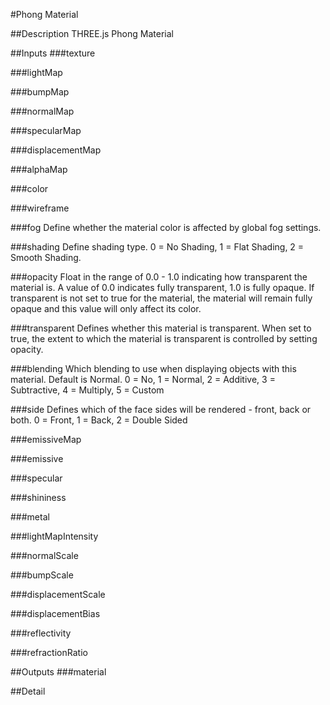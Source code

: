 #Phong Material

##Description
THREE.js Phong Material

##Inputs
###texture


###lightMap


###bumpMap


###normalMap


###specularMap


###displacementMap


###alphaMap


###color


###wireframe


###fog
Define whether the material color is affected by global fog settings.

###shading
Define shading type. 0 = No Shading, 1 = Flat Shading, 2 = Smooth Shading.

###opacity
Float in the range of 0.0 - 1.0 indicating how transparent the material is. A value of 0.0 indicates fully transparent, 1.0 is fully opaque. If transparent is not set to true for the material, the material will remain fully opaque and this value will only affect its color.

###transparent
Defines whether this material is transparent. When set to true, the extent to which the material is transparent is controlled by setting opacity.

###blending
Which blending to use when displaying objects with this material. Default is Normal. 0 = No, 1 = Normal, 2 = Additive, 3 = Subtractive, 4 = Multiply, 5 = Custom

###side
Defines which of the face sides will be rendered - front, back or both. 0 = Front, 1 = Back, 2 = Double Sided

###emissiveMap


###emissive


###specular


###shininess


###metal


###lightMapIntensity


###normalScale


###bumpScale


###displacementScale


###displacementBias


###reflectivity


###refractionRatio


##Outputs
###material


##Detail

